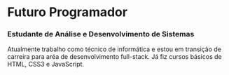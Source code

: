 # Futuro Programador
<h3>Estudante de Análise e Desenvolvimento de Sistemas</h3>

Atualmente trabalho como técnico de informática e estou em transição de carreira para aréa de desenvolvimento full-stack.
Já fiz cursos básicos de HTML, CSS3 e JavaScript.
